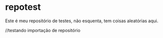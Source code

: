 # repotest

Este é meu repositório de testes, não esquenta, tem coisas aleatórias aqui. 

//testando importação de repositório
